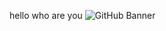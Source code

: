 hello
who are you
![GitHub Banner](https://raw.githubusercontent.com/YourUsername/YourUsername/main/banner.png)
